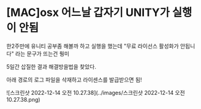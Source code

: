# [MAC]osx 어느날 갑자기 UNITY가 실행이 안됨

한2주만에 유니티 공부좀 해볼까 하고 실행을 했는데 "무료 라이선스 활성화가 안됩니다" 라는 문구가 뜨는건 뭥미

5일간 삽질한 결과 해결방을법을 찾았다.

아래 경로의 로그 파일을 삭재하고 라이센스를 발급받으면 됨!

![스크린샷 2022-12-14 오전 10.27.38](../images/스크린샷 2022-12-14 오전 10.27.38.png)